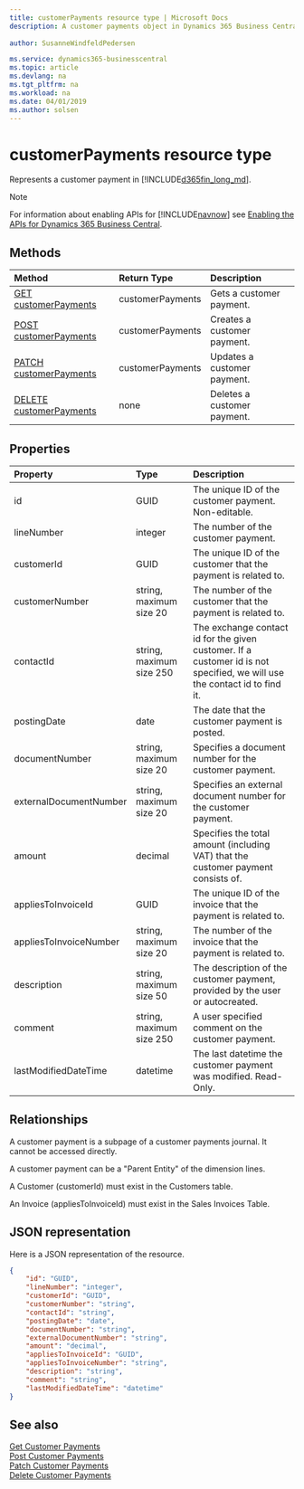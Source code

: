 ```yaml
---
title: customerPayments resource type | Microsoft Docs
description: A customer payments object in Dynamics 365 Business Central.
 
author: SusanneWindfeldPedersen

ms.service: dynamics365-businesscentral
ms.topic: article
ms.devlang: na
ms.tgt_pltfrm: na
ms.workload: na
ms.date: 04/01/2019
ms.author: solsen
---
```


# customerPayments resource type
Represents a customer payment in [!INCLUDE[d365fin_long_md](../../includes/d365fin_long_md.md)].

> [!NOTE]  
> For information about enabling APIs for [!INCLUDE[navnow](../../includes/navnow_md.md)] see [Enabling the APIs for Dynamics 365 Business Central](../enabling-apis-for-dynamics-nav.md).

## Methods

| Method         | Return Type  |Description|
|:---------------|:-------------|:----------|
|[GET customerPayments](../api/dynamics_customerpayment_get.md)|customerPayments|Gets a customer payment.|
|[POST customerPayments](../api/dynamics_create_customerpayment.md)|customerPayments|Creates a customer payment.|
|[PATCH customerPayments](../api/dynamics_customerpayment_update.md)|customerPayments|Updates a customer payment.|
|[DELETE customerPayments](../api/dynamics_customerpayment_delete.md)|none|Deletes a customer payment.|

## Properties

| Property     | Type    |Description|
|:-------------|:--------|:----------|
|id|GUID|The unique ID of the customer payment. Non-editable.|
|lineNumber|integer|The number of the customer payment.|
|customerId|GUID|The unique ID of the customer that the payment is related to.|
|customerNumber|string, maximum size 20|The number of the customer that the payment is related to.|
|contactId|string, maximum size 250|The exchange contact id for the given customer. If a customer id is not specified, we will use the contact id to find it.|
|postingDate|date|The date that the customer payment is posted.|
|documentNumber|string, maximum size 20|Specifies a document number for the customer payment.|
|externalDocumentNumber|string, maximum size 20|Specifies an external document number for the customer payment.|
|amount|decimal|Specifies the total amount (including VAT) that the customer payment consists of.|
|appliesToInvoiceId|GUID|The unique ID of the invoice that the payment is related to.|
|appliesToInvoiceNumber|string, maximum size 20|The number of the invoice that the payment is related to.|
|description|string, maximum size 50|The description of the customer payment, provided by the user or autocreated.|
|comment|string, maximum size 250|A user specified comment on the customer payment.|
|lastModifiedDateTime|datetime|The last datetime the customer payment was modified. Read-Only.|


## Relationships
A customer payment is a subpage of a customer payments journal. It cannot be accessed directly.

A customer payment can be a "Parent Entity" of the dimension lines.

A Customer (customerId) must exist in the Customers table.

An Invoice (appliesToInvoiceId) must exist in the Sales Invoices Table.


## JSON representation

Here is a JSON representation of the resource.

```json
{
    "id": "GUID",
    "lineNumber": "integer",
    "customerId": "GUID",
    "customerNumber": "string",
    "contactId": "string",
    "postingDate": "date",
    "documentNumber": "string",
    "externalDocumentNumber": "string",
    "amount": "decimal",
    "appliesToInvoiceId": "GUID",
    "appliesToInvoiceNumber": "string",
    "description": "string",
    "comment": "string",
    "lastModifiedDateTime": "datetime"
}
```

## See also
  
[Get Customer Payments](../api/dynamics_customerpayment_get.md)  
[Post Customer Payments](../api/dynamics_create_customerpayment.md)  
[Patch Customer Payments](../api/dynamics_customerpayment_update.md)  
[Delete Customer Payments](../api/dynamics_customerpayment_delete.md)  
